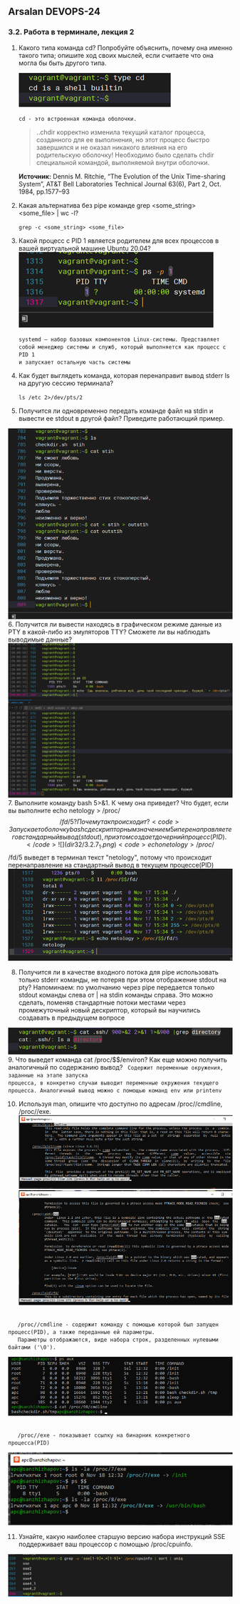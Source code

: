 ## Arsalan DEVOPS-24
### 3.2. Работа в терминале, лекция 2

1. Какого типа команда cd? Попробуйте объяснить, почему она именно такого типа; опишите ход своих мыслей, если считаете что она могла бы быть другого типа.

   ![](dir32/3.2.1.png)

   <code>cd - это встроенная команда оболочки.</code>
   <blockquote>..chdir корректно изменила текущий каталог процесса, созданного для ее выполнения, но этот процесс быстро завершился и не оказал никакого влияния на его родительскую оболочку! Необходимо было сделать chdir специальной командой, выполняемой внутри оболочки.</blockquote>
   <b>Источник:</b> Dennis M. Ritchie, “The Evolution of the Unix Time-sharing System”, AT&T Bell Laboratories Technical Journal 63(6), Part 2, Oct. 1984, pp.1577–93
2. Какая альтернатива без pipe команде grep <some_string> <some_file> | wc -l?

    <code>grep -c <some_string> <some_file></code>
3. Какой процесс с PID 1 является родителем для всех процессов в вашей виртуальной машине Ubuntu 20.04?
![](dir32/3.2.3.png)

   <code>systemd — набор базовых компонентов Linux-системы. Представляет собой менеджер системы и служб, который выполняется как процесс с PID 1 и запускает остальную часть системы</code>
4. Как будет выглядеть команда, которая перенаправит вывод stderr ls на другую сессию терминала?
   <p><code>ls /etc 2>/dev/pts/2</code></p>

5. Получится ли одновременно передать команде файл на stdin и вывести ее stdout в другой файл? Приведите работающий пример.

![](dir32/3.2.5.png)
6. Получится ли вывести находясь в графическом режиме данные из PTY в какой-либо из эмуляторов TTY? Сможете ли вы наблюдать выводимые данные?
![](dir32/3.2.6.png)
7. Выполните команду bash 5>&1. К чему она приведет? Что будет, если вы выполните echo netology > /proc/$$/fd/5? Почему так происходит?
   <code>Запускает оболочку bash с дескрипторным значением 5 и перенаправляет его в стандарный вывод(stdout), при этом создает дочерний процесс(PID).</code>
   ![](dir32/3.2.7_1.png)
   <code>echo netology > /proc/$$/fd/5 выведет в терминал текст "netology", потому что происходит перенаправление на стандартный вывод в текущем процессе(PID)</code>
   ![](dir32/3.2.7_2.png)

8. Получится ли в качестве входного потока для pipe использовать только stderr команды, не потеряв при этом отображение stdout на pty? Напоминаем: по умолчанию через pipe передается только stdout команды слева от | на stdin команды справа. Это можно сделать, поменяв стандартные потоки местами через промежуточный новый дескриптор, который вы научились создавать в предыдущем вопросе

![](dir32/3.2.8.png)
9. Что выведет команда cat /proc/$$/environ? Как еще можно получить аналогичный по содержанию вывод?
<code>
   Содержит переменные окружения, заданные на этапе запуска процесса, в конкретно случаи выводит переменные окружения текущего процесса.
   Аналогичный вывод можно с помощью команд env или printenv
</code>

10. Используя man, опишите что доступно по адресам /proc/<PID>/cmdline, /proc/<PID>/exe.
   ![](dir32/3.2.10_1.png)
   ![](dir32/3.2.10_2.png)

<code>
   /proc/<PID>/cmdline - содержит команду с помощью которой был запущен процесс(PID), а также переданные ей параметры.
   Параметры отображаются, виде набора строк, разделенных нулевыми байтами ('\0').
</code>

![](dir32/3.2.10_3.png)

<code>
   /proc/<PID>/exe - показывает ссылку на бинарник конкретного процесса(PID)
</code>

![](dir32/3.2.10_4.png)

11. Узнайте, какую наиболее старшую версию набора инструкций SSE поддерживает ваш процессор с помощью /proc/cpuinfo.

![](dir32/3.2.11.png)

